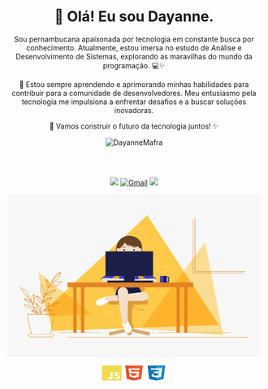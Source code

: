  <div align="center">
 <h1>👋 Olá! Eu sou Dayanne.</h1>
 Sou pernambucana apaixonada por tecnologia em constante busca por conhecimento. Atualmente, estou imersa no estudo de Análise e Desenvolvimento de Sistemas, explorando as maravilhas do mundo da programação. 💻✨

🌱 Estou sempre aprendendo e aprimorando minhas habilidades para contribuir para a comunidade de desenvolvedores. Meu entusiasmo pela tecnologia me impulsiona a enfrentar desafios e a buscar soluções inovadoras.

🚀 Vamos construir o futuro da tecnologia juntos! ✨
<br>
<p align="center"> <img src="https://komarev.com/ghpvc/?username=DayanneMafra&label=Vizualizações%20de%20Perfil&color=0e75b6&style=flat" alt="DayanneMafra" /> </p>
<br>

##
   <a href="https://www.instagram.com/dayannemafraof/" target="_blank"><img src="https://img.shields.io/badge/-Instagram-%23E4405F?style=for-the-badge&logo=instagram&logoColor=white" target="_blank"></a> 
  [![Gmail](https://img.shields.io/badge/Gmail-333333?style=for-the-badge&logo=gmail&logoColor=white)](https://mail.google.com/mail/?view=cm&fs=1&to=dayannemafra@gmail.com)
  <a href="https://www.linkedin.com/in/dayannemafra" target="_blank"><img src="https://img.shields.io/badge/-LinkedIn-%230077B5?style=for-the-badge&logo=linkedin&logoColor=white" target="_blank"></a> 

   <img align="center" alt="GIF" src="./code.gif" width="500" height="320" />


  
<div style="display: inline_block"><br>
  <img align="center" alt="Day-Js" height="30" width="40" src="https://raw.githubusercontent.com/devicons/devicon/master/icons/javascript/javascript-plain.svg">
  <img align="center" alt="Day-HTML" height="30" width="40" src="https://raw.githubusercontent.com/devicons/devicon/master/icons/html5/html5-original.svg">
  <img align="center" alt="Day-CSS" height="30" width="40" src="https://raw.githubusercontent.com/devicons/devicon/master/icons/css3/css3-original.svg"> 
</div>

